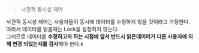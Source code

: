 > 낙관적 동시성 제어

낙관적 동시성 제어는 사용자들이 동시에 데이터를 수정하지 않을 것이라고 가정한다. 따라서 데이터를 읽을때는 Lock을 설정하지 않는다.  
그러므로 데이터를 **수정하고자 하는 시점에 앞서 반드시 읽은데이터가 다른 사용자에 의해 변경 되었는지를 검사**해야 한다.k